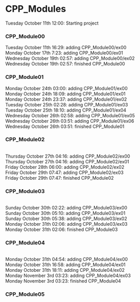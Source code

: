 # CPP_Modules
Tuesday October 11th 12:00: Starting project
### CPP_Module00
Tuesday October 11th 16:29: adding CPP_Module00/ex00
<br />Monday October 17th 7:23: adding CPP_Module00/ex01
<br />Wednesday October 19th 02:57: adding CPP_Module00/ex02
<br />Wednesday October 19th 02:57: finished CPP_Module00
### CPP_Module01
Monday October 24th 03:00: adding CPP_Module01/ex00
<br />Monday October 24th 18:09: adding CPP_Module01/ex01
<br />Monday October 24th 23:37: adding CPP_Module01/ex02
<br />Tuesday October 25th 02:28: adding CPP_Module01/ex03
<br />Tuesday October 25th 18:10: adding CPP_Module01/ex04
<br />Wednesday October 26th 02:58: adding CPP_Module01/ex05
<br />Wednesday October 26th 03:51: adding CPP_Module01/ex06
<br />Wednesday October 26th 03:51: finished CPP_Module01
### CPP_Module02
<br />Thursday October 27th 04:16: adding CPP_Module02/ex00
<br />Thursday October 27th 04:16: adding CPP_Module02/ex01
<br />Friday October 28th 06:00: adding CPP_Module02/ex02
<br />Friday October 29th 07:47: adding CPP_Module02/ex03
<br />Friday October 29th 07:47: finished CPP_Module02
### CPP_Module03
<br />Sunday October 30th 02:22: adding CPP_Module03/ex00
<br />Sunday October 30th 05:10: adding CPP_Module03/ex01
<br />Sunday October 30th 05:38: adding CPP_Module03/ex02
<br />Monday October 31th 02:06: adding CPP_Module03/ex03
<br />Monday October 31th 02:06: finished CPP_Module03
### CPP_Module04
<br />Monday October 31th 04:54: adding CPP_Module04/ex00
<br />Monday October 31th 16:58: adding CPP_Module04/ex01
<br />Monday October 31th 18:11: adding CPP_Module04/ex02
<br />Monday November 3rd 03:23: adding CPP_Module04/ex03
<br />Monday November 3rd 03:23: finished CPP_Module04
### CPP_Module05
